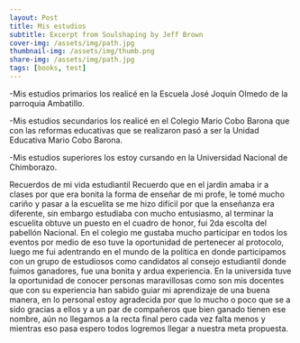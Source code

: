 ```yaml
---
layout: Post
title: Mis estudios
subtitle: Excerpt from Soulshaping by Jeff Brown
cover-img: /assets/img/path.jpg
thumbnail-img: /assets/img/thumb.png
share-img: /assets/img/path.jpg
tags: [books, test]
---
```


-Mis estudios primarios los realicé en la Escuela José Joquín Olmedo de la parroquia Ambatillo.

-Mis estudios secundarios los realicé en el Colegio Mario Cobo Barona que con las reformas educativas que se realizaron pasó a ser la Unidad Educativa Mario Cobo Barona.

-Mis estudios superiores los estoy cursando en la Universidad Nacional de Chimborazo.

Recuerdos de mi vida estudiantil
Recuerdo que en el jardín amaba ir a clases por que era bonita la forma de enseñar de mi profe, le tomé mucho cariño y pasar a la escuelita se me hizo difícil por que la enseñanza era diferente, sin embargo estudiaba con mucho entusiasmo, al terminar la escuelita obtuve un puesto en el cuadro de honor, fui 2da escolta del pabellón Nacional.
En el colegio me gustaba mucho participar en todos los eventos por medio de eso tuve la oportunidad de pertenecer al protocolo, luego me fui adentrando en el  mundo de la política en donde participamos con un grupo de estudiosos como candidatos al consejo estudiantil donde fuimos ganadores, fue una bonita y ardua experiencia. 
En la universida tuve la oportunidad de conocer personas maravillosas como son mis docentes que con su experiencia han sabido guiar mi aprendizaje de una buena manera, en lo personal estoy agradecida por que lo mucho o poco que se a sido gracias a ellos y a un par de compañeros que bien ganado tienen ese nombre, aún no llegamos a la recta final pero cada vez falta menos y mientras eso pasa espero todos logremos llegar a nuestra meta propuesta.
